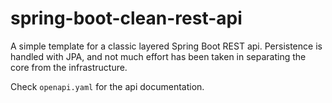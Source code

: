 # spring-boot-clean-rest-api
A simple template for a classic layered Spring Boot REST api. Persistence is handled with JPA, and not much effort has been taken in separating the core from the infrastructure.

Check `openapi.yaml` for the api documentation.
